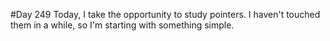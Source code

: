 #Day 249
Today, I take the opportunity to study pointers.
I haven't touched them in a while, so I'm starting with something simple.
